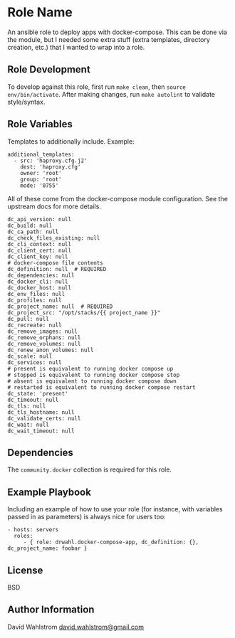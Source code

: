 Role Name
=========

An ansible role to deploy apps with docker-compose. This can be done via the module, but I needed some extra stuff (extra templates, directory creation, etc.) that I wanted to wrap into a role.


Role Development
----------------

To develop against this role, first run `make clean`, then `source env/bin/activate`. After making changes, run `make autolint` to validate style/syntax.

Role Variables
--------------

Templates to additionally include. Example:
```
additional_templates:
  - src: 'haproxy.cfg.j2'
    dest: 'haproxy.cfg'
    owner: 'root'
    group: 'root'
    mode: '0755'
```

All of these come from the docker-compose module configuration. See the upstream docs for more details.

```
dc_api_version: null
dc_build: null
dc_ca_path: null
dc_check_files_existing: null
dc_cli_context: null
dc_client_cert: null
dc_client_key: null
# docker-compose file contents
dc_definition: null  # REQUIRED
dc_dependencies: null
dc_docker_cli: null
dc_docker_host: null
dc_env_files: null
dc_profiles: null
dc_project_name: null  # REQUIRED
dc_project_src: "/opt/stacks/{{ project_name }}"
dc_pull: null
dc_recreate: null
dc_remove_images: null
dc_remove_orphans: null
dc_remove_volumes: null
dc_renew_anon_volumes: null
dc_scale: null
dc_services: null
# present is equivalent to running docker compose up
# stopped is equivalent to running docker compose stop
# absent is equivalent to running docker compose down
# restarted is equivalent to running docker compose restart
dc_state: 'present'
dc_timeout: null
dc_tls: null
dc_tls_hostname: null
dc_validate_certs: null
dc_wait: null
dc_wait_timeout: null
```

Dependencies
------------

The `community.docker` collection is required for this role.

Example Playbook
----------------

Including an example of how to use your role (for instance, with variables passed in as parameters) is always nice for users too:

    - hosts: servers
      roles:
         - { role: drwahl.docker-compose-app, dc_definition: {}, dc_project_name: foobar }

License
-------

BSD

Author Information
------------------

David Wahlstrom
david.wahlstrom@gmail.com
